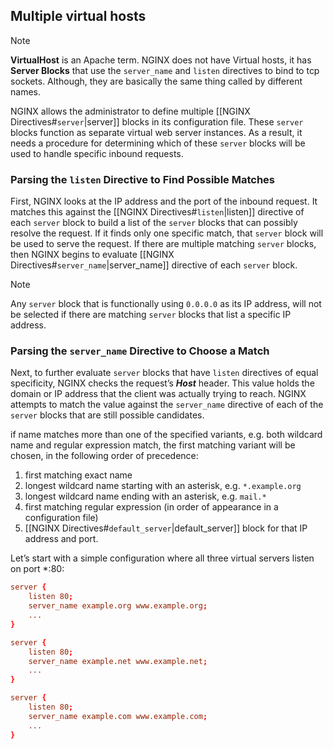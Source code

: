 ## Multiple virtual hosts

> [!note]
> **VirtualHost** is an Apache term. NGINX does not have Virtual hosts, it has **Server Blocks** that use the `server_name` and `listen` directives to bind to tcp sockets. Although, they are basically the same thing called by different names.


NGINX allows the administrator to define multiple [[NGINX Directives#`server`|server]] blocks in its configuration file. These `server` blocks function as separate virtual web server instances. As a result, it needs a procedure for determining which of these `server` blocks will be used to handle specific inbound requests.

### Parsing the `listen` Directive to Find Possible Matches

First, NGINX looks at the IP address and the port of the inbound request. It matches this against the [[NGINX Directives#`listen`|listen]] directive of each `server` block to build a list of the `server` blocks that can possibly resolve the request. If it finds only one specific match, that `server` block will be used to serve the request. If there are multiple matching `server` blocks, then NGINX begins to evaluate [[NGINX Directives#`server_name`|server_name]] directive of each `server` block.

>[!note]
>Any `server` block that is functionally using `0.0.0.0` as its IP address, will not be selected if there are matching `server` blocks that list a specific IP address.


### Parsing the `server_name` Directive to Choose a Match

Next, to further evaluate `server` blocks that have `listen` directives of equal specificity, NGINX checks the request’s ***Host*** header. This value holds the domain or IP address that the client was actually trying to reach. NGINX attempts to match the value against the `server_name` directive of each of the `server` blocks that are still possible candidates.

if name matches more than one of the specified variants, e.g. both wildcard name and regular expression match, the first matching variant will be chosen, in the following order of precedence:

1. first matching exact name
2. longest wildcard name starting with an asterisk, e.g. `*.example.org`
3. longest wildcard name ending with an asterisk, e.g. `mail.*`
4. first matching regular expression (in order of appearance in a configuration file)
5. [[NGINX Directives#`default_server`|default_server]] block for that IP address and port.

Let’s start with a simple configuration where all three virtual servers listen on port \*:80:

```conf
server {
    listen 80;
    server_name example.org www.example.org;
    ...
}

server {
    listen 80;
    server_name example.net www.example.net;
    ...
}

server {
    listen 80;
    server_name example.com www.example.com;
    ...
}
```

